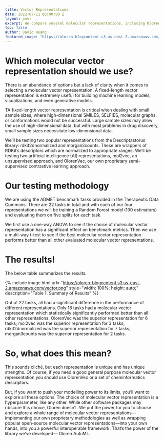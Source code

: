 ```yaml
---
title: Vector Representations
date: 2022-07-11 00:00:00 Z
layout: post
excerpt: We compare several molecular representations, including Oloren's OlorenVec representation, to determine how representations can be optimally selected based on the task.
toc: false
author: David Huang
featured_image: "https://oloren-blogcontent.s3.us-east-2.amazonaws.com/vector.png"
---
```


# Which molecular vector representation should we use?

There is an abundance of options but a lack of clarity when it comes to selecting a molecular vector representation. A fixed-length vector representation is extremely useful for building machine learning models, visualizations, and even generative models.

TA fixed-length vector representation is critical when dealing with small sample sizes, where high-dimensional SMILES, SELFIES, molecular graphs, or conformations would not be successful. Large sample sizes may allow the use of high-dimensional data, but with most problems in drug discovery, small sample sizes necessitate low-dimensional data.

We’ll be testing two popular representations from the Descriptastorus library: rdkit2dnormalized and morgan3counts. These are wrappers of RDKit’s descriptors which are normalized to appropriate ranges. We’ll be testing two artificial intelligence (AI) representations, mol2vec, an unsupervised approach, and OlorenVec, our own proprietary semi-supervised contrastive learning approach.

# Our testing methodology
We are using the ADMET benchmark tasks provided in the Therapeutic Data Commons. There are 22 tasks in total and with each of our four representations we will be training a Random Forest model (100 estimators) and evaluating them on five splits for each task.

We first use a one-way ANOVA to see if the choice of molecular vector representation has a significant effect on benchmark metrics. Then we use a multi-way t-test to see if the best molecular vector representation performs better than all other evaluated molecular vector representations.

# The results!
The below table summarizes the results.

{% include image.html url= "https://oloren-blogcontent.s3.us-east-2.amazonaws.com/vector.png"
   style="width: 100%; height: auto;"
   description="Table 1. Summary of Results"
    %}

Out of 22 tasks, all had a significant difference in the performance of different representations. Only 18 tasks had a molecular vector representation which statistically significantly performed better than all other representations. OlorenVec was the superior representation for 6 tasks; mol2vec was the superior representation for 3 tasks; rdkit2dnormalized was the superior representation for 7 tasks; morgan3counts was the superior representation for 2 tasks.

# So, what does this mean?
This sounds cliché, but each representation is unique and has unique strengths. Of course, if you need a good general purpose molecular vector representation you should use OlorenVec or a set of cheminformatics descriptors.

But, if you want to push your modelling power to its limits, you’ll want to explore all these options. The choice of molecular vector representation is a hyperparameter, like any other. While other software packages may obscure this choice, Oloren doesn’t. We put the power for you to choose and explore a whole range of molecular vector representations—implementing our own proprietary methodologies as well as wrapping popular open-source molecular vector representations—into your own hands, into you a powerful interoperable framework. That’s the power of the library we’ve developed— Oloren AutoML.